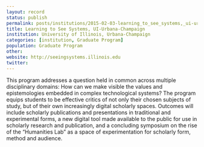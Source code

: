 ```yaml
---
layout: record
status: publish
permalink: posts/institutions/2015-02-03-learning_to_see_systems,_ui-urbana-champaign
title: Learning to See Systems, UI-Urbana-Champaign
institution: University of Illinois, Urbana-Champaign
categories: [institution, Graduate Program]
population: Graduate Program
other: 
website: http://seeingsystems.illinois.edu
twitter: 
---
```


This program addresses a question held in common across multiple disciplinary domains:
How can we make visible the values and epistemologies embedded in complex technological systems? The program equips students to be effective critics of not only their chosen subjects of study, but of their own increasingly digital scholarly spaces.  Outcomes will include scholarly publications and presentations in traditional and experimental forms, a new digital tool made available to the public for use in scholarly research and publication, and a concluding symposium on the rise of the “Humanities Lab” as a space of experimentation for scholarly form, method and audience.
